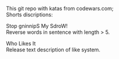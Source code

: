 This git repo with katas from codewars.com;  
Shorts discriptions:  

Stop gninnipS My SdroW!  
Reverse words in sentence with length > 5.  

Who Likes It  
Release text description of like system.  